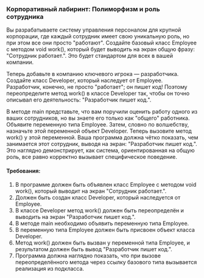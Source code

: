 
### Корпоративный лабиринт: Полиморфизм и роль сотрудника

Вы разрабатываете систему управления персоналом для крупной корпорации, где каждый сотрудник имеет свою уникальную роль, но при этом все они просто "работают". Создайте базовый класс Employee с методом void work(), который будет выводить на экран общую фразу: "Сотрудник работает.". Это будет стандартом для всех в вашей компании.

Теперь добавьте в компанию ключевого игрока — разработчика. Создайте класс Developer, который наследует от Employee. Разработчик, конечно, не просто "работает"; он пишет код! Поэтому переопределите метод work() в классе Developer так, чтобы он точно описывал его деятельность: "Разработчик пишет код.".

В методе main представьте, что вам поручили оценить работу одного из ваших сотрудников, но вы знаете его только как "общего" работника. Объявите переменную типа Employee. Затем, словно по волшебству, назначьте этой переменной объект Developer. Теперь вызовите метод work() у этой переменной. Ваша программа должна чётко показать, чем занимается этот сотрудник, выводя на экран: "Разработчик пишет код.". Это наглядно демонстрирует, как система, ориентированная на общую роль, все равно корректно вызывает специфическое поведение.

#### Требования:
1. В программе должен быть объявлен класс Employee с методом void work(), который выводит на экран "Сотрудник работает.".
2. Должен быть создан класс Developer, который наследуется от Employee.
3. В классе Developer метод work() должен быть переопределён и выводить на экран "Разработчик пишет код.".
4. В методе main необходимо объявить переменную типа Employee.
5. В переменную типа Employee должен быть присвоен объект класса Developer.
6. Метод work() должен быть вызван у переменной типа Employee, и результатом должен быть вывод "Разработчик пишет код.".
7. Программа должна наглядно показать, что при вызове переопределённого метода через ссылку базового типа вызывается реализация из подкласса.